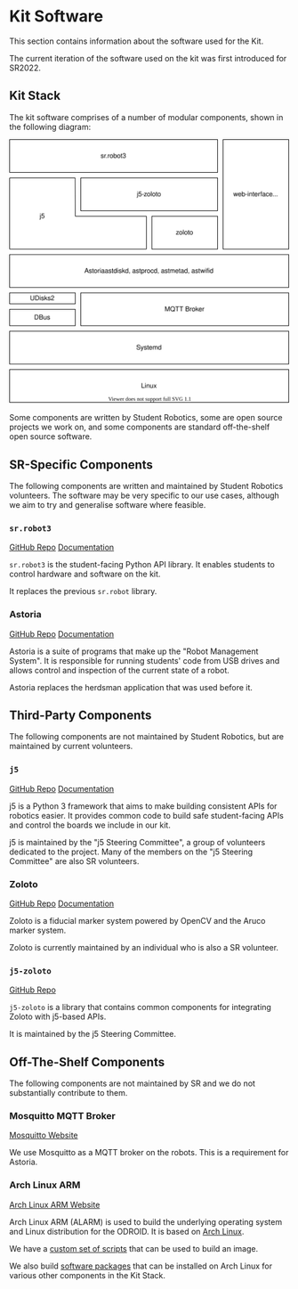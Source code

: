 # Kit Software

This section contains information about the software used for the Kit.

The current iteration of the software used on the kit was first introduced for SR2022.

## Kit Stack

The kit software comprises of a number of modular components, shown in the following diagram:

![SR2022 Kit Stack Diagram](diagrams/sr2022-kit-stack.svg)

Some components are written by Student Robotics, some are open source projects we work on, and some components are standard off-the-shelf open source software.

## SR-Specific Components

The following components are written and maintained by Student Robotics volunteers. The software may be very specific to our use cases, although we aim to try and generalise software where feasible.

### `sr.robot3`

[GitHub Repo](https://github.com/srobo/sr-robot3)  [Documentation](https://srobo.github.io/sr-robot3)

`sr.robot3` is the student-facing Python API library. It enables students to control hardware and software on the kit.

It replaces the previous `sr.robot` library.

### Astoria

[GitHub Repo](https://github.com/srobo/astoria)  [Documentation](https://srobo.github.io/astoria)

Astoria is a suite of programs that make up the "Robot Management System". It is responsible for running students' code from USB drives and allows control and inspection of the current state of a robot.

Astoria replaces the herdsman application that was used before it.

## Third-Party Components

The following components are not maintained by Student Robotics, but are maintained by current volunteers.

### `j5`

[GitHub Repo](https://github.com/j5api/j5)  [Documentation](https://j5.org.uk/en/stable/)

j5 is a Python 3 framework that aims to make building consistent APIs for robotics easier. It provides common code to build safe student-facing APIs and control the boards we include in our kit.

j5 is maintained by the "j5 Steering Committee", a group of volunteers dedicated to the project. Many of the members on the "j5 Steering Committee" are also SR volunteers.

### Zoloto

[GitHub Repo](https://github.com/realorangeone/zoloto)  [Documentation](https://zoloto.readthedocs.io/en/stable/)

Zoloto is a fiducial marker system powered by OpenCV and the Aruco marker system.

Zoloto is currently maintained by an individual who is also a SR volunteer.

### `j5-zoloto`

[GitHub Repo](https://github.com/j5api/j5-zoloto)

`j5-zoloto` is a library that contains common components for integrating Zoloto with j5-based APIs.

It is maintained by the j5 Steering Committee.

## Off-The-Shelf Components

The following components are not maintained by SR and we do not substantially contribute to them.

### Mosquitto MQTT Broker

[Mosquitto Website](https://mosquitto.org/)

We use Mosquitto as a MQTT broker on the robots. This is a requirement for Astoria.

### Arch Linux ARM

[Arch Linux ARM Website](https://archlinuxarm.org/)

Arch Linux ARM (ALARM) is used to build the underlying operating system and Linux distribution for the ODROID. It is based on [Arch Linux](https://archlinux.org/).

We have a [custom set of scripts](https://github.com/srobo/robot-image) that can be used to build an image.

We also build [software packages](https://github.com/srobo/kit-packages) that can be installed on Arch Linux for various other components in the Kit Stack.